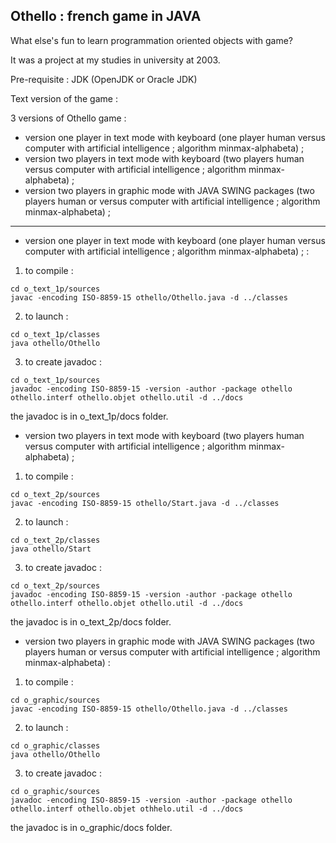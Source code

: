 Othello : french game in JAVA
---
What else's fun to learn programmation oriented objects with game?

It was a project at my studies in university at 2003.

Pre-requisite :
JDK (OpenJDK or Oracle JDK)

Text version of the game :

3 versions of Othello game :
- version one player in text mode with keyboard (one player human versus computer with artificial intelligence ; algorithm minmax-alphabeta) ;
- version two players in text mode with keyboard (two players human versus computer with artificial intelligence ; algorithm minmax-alphabeta) ;
- version two players in graphic mode with JAVA SWING packages (two players human or versus computer with artificial intelligence ; algorithm minmax-alphabeta) ;

---

* version one player in text mode with keyboard (one player human versus computer with artificial intelligence ; algorithm minmax-alphabeta) ; :

1. to compile :
```
cd o_text_1p/sources
javac -encoding ISO-8859-15 othello/Othello.java -d ../classes
```

2. to launch :
```
cd o_text_1p/classes
java othello/Othello
```

3. to create javadoc :
```
cd o_text_1p/sources
javadoc -encoding ISO-8859-15 -version -author -package othello othello.interf othello.objet othello.util -d ../docs
```
the javadoc is in o_text_1p/docs folder.

* version two players in text mode with keyboard (two players human versus computer with artificial intelligence ; algorithm minmax-alphabeta) ;

1. to compile :
```
cd o_text_2p/sources
javac -encoding ISO-8859-15 othello/Start.java -d ../classes
```

2. to launch :
```
cd o_text_2p/classes
java othello/Start
```

3. to create javadoc :
```
cd o_text_2p/sources
javadoc -encoding ISO-8859-15 -version -author -package othello othello.interf othello.objet othello.util -d ../docs
```
the javadoc is in o_text_2p/docs folder.


* version two players in graphic mode with JAVA SWING packages (two players human or versus computer with artificial intelligence ; algorithm minmax-alphabeta) :

1. to compile :
```
cd o_graphic/sources
javac -encoding ISO-8859-15 othello/Othello.java -d ../classes
```

2. to launch :
```
cd o_graphic/classes
java othello/Othello
```

3. to create javadoc :
```
cd o_graphic/sources
javadoc -encoding ISO-8859-15 -version -author -package othello othello.interf othello.objet othhelo.util -d ../docs
```
the javadoc is in o_graphic/docs folder.
